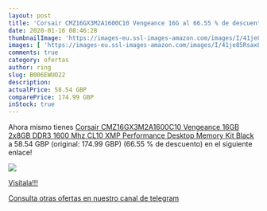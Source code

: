 ```yaml
---
layout: post
title: 'Corsair CMZ16GX3M2A1600C10 Vengeance 16G al 66.55 % de descuento'
date: 2020-01-16 08:46:28
thumbnailImage: 'https://images-eu.ssl-images-amazon.com/images/I/41je85RsaxL._SL200_.jpg'
images: [ 'https://images-eu.ssl-images-amazon.com/images/I/41je85RsaxL._SL200_.jpg' ]
comments: true
category: ofertas
author: ring
slug: B006EWUO22
description:
actualPrice: 58.54 GBP
comparePrice: 174.99 GBP
inStock: true
---
```


Ahora mismo tienes [Corsair CMZ16GX3M2A1600C10 Vengeance 16GB  2x8GB  DDR3 1600 Mhz CL10 XMP Performance Desktop Memory Kit Black](https://www.amazon.com/dp/B006EWUO22/?tag=redken08-20) a 58.54 GBP (original: 174.99 GBP) (66.55 %  de descuento) en el siguiente enlace!

[![](https://images-eu.ssl-images-amazon.com/images/I/41je85RsaxL._SL200_.jpg)](https://www.amazon.com/dp/B006EWUO22/?tag=redken08-20)

[Visítala!!!](https://www.amazon.com/dp/B006EWUO22/?tag=redken08-20)

[Consulta otras ofertas en nuestro canal de telegram](https://t.me/s/ofertas25)
